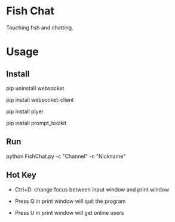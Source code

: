 # Fish Chat

Touching fish and chatting.

# Usage

## Install

pip uninstall websocket

pip install websocket-client

pip install plyer

pip install prompt_toolkit

## Run

python FishChat.py -c "Channel" -n "Nickname"

## Hot Key

- Ctrl+D: change focus between input window and print window

- Press Q in print window will quit the program

- Press U in print window will get online users